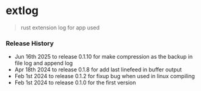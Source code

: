 # extlog
> rust extension log for app used

### Release History
* Jun 16th 2025 to release 0.1.10 for make compression as the backup in file log and append log
* Apr 18th 2024 to release 0.1.8 for add last linefeed in buffer output
* Feb 1st 2024 to release 0.1.2 for fixup bug when used in linux compiling
* Feb 1st 2024 to release 0.1.0 for the first version


